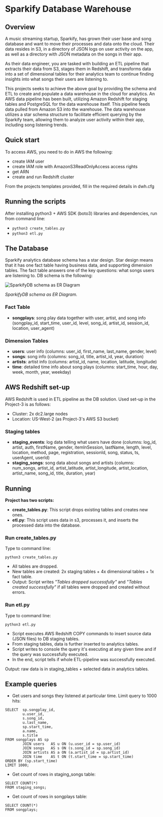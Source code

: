# Sparkify Database Warehouse

## Overview
A music streaming startup, Sparkify, has grown their user base and song database and want to move their processes and data onto the cloud. Their data resides in S3, in a directory of JSON logs on user activity on the app, as well as a directory with JSON metadata on the songs in their app.

As their data engineer, you are tasked with building an ETL pipeline that extracts their data from S3, stages them in Redshift, and transforms data into a set of dimensional tables for their analytics team to continue finding insights into what songs their users are listening to.

This projects seeks to achieve the above goal by providing the schema and ETL to create and populate a data warehouse
in the cloud for analytics. 
An AWS data pipeline has been built, utilizing Amazon Redshift for staging tables and PostgreSQL for the data warehouse itself. This pipeline feeds data pulled from Amazon S3 into the warehouse. The data warehouse utilizes a star schema structure to facilitate efficient querying by the Sparkify team, allowing them to analyze user activity within their app, including song listening trends.

## Quick start
To access AWS, you need to do in AWS the following:

* create IAM user 
* create IAM role with AmazonS3ReadOnlyAccess access rights
* get ARN
* create and run Redshift cluster 

From the projects templates provided, fill in the required details in dwh.cfg

## Running the scripts
After installing python3 + AWS SDK (boto3) libraries and dependencies, run from command line:

* `python3 create_tables.py` 
* `python3 etl.py`

## The Database
Sparkify analytics database schema has a star design. Star design means that it has one fact table having business data, and supporting dimension tables. 
The fact table answers one of the key questions: what songs users are listening to. DB schema is the following:

![SparkifyDB schema as ER Diagram](./Udacity-DEND-C3-Project3-ERD-20190517v1.png)

_*SparkifyDB schema as ER Diagram.*_

### Fact Table

* **songplays**: song play data together with user, artist, and song info (songplay_id, start_time, user_id, level, song_id, artist_id, session_id, location, user_agent)

### Dimension Tables

* **users**: user info (columns: user_id, first_name, last_name, gender, level)
* **songs**: song info (columns: song_id, title, artist_id, year, duration)
* **artists**: artist info (columns: artist_id, name, location, latitude, longitude)
* **time**: detailed time info about song plays (columns: start_time, hour, day, week, month, year, weekday)

## AWS Redshift set-up

AWS Redshift is used in ETL pipeline as the DB solution. Used set-up in the Project-3 is as follows:

* Cluster: 2x dc2.large nodes
* Location: US-West-2 (as Project-3's AWS S3 bucket)

### Staging tables

* **staging_events**: log data telling what users have done (columns: log_id, artist, auth, firstName, gender, itemInSession, lastName, length, level, location, method, page, registration, sessionId, song, status, ts, userAgent, userId)
* **staging_songs**: song data about songs and artists (columns: num_songs, artist_id, artist_latitude, artist_longitude, artist_location, artist_name, song_id, title, duration, year)


## Running

**Project has two scripts:**

* **create_tables.py**: This script drops existing tables and creates new ones.
* **etl.py**: This script uses data in s3, processes it, and inserts the processed data into the database.

### Run create_tables.py

Type to command line:

`python3 create_tables.py`

* All tables are dropped.
* New tables are created: 2x staging tables + 4x dimensional tables + 1x fact table.
* Output: Script writes _"Tables dropped successfully"_ and _"Tables created successfully"_ if all tables were dropped and created without errors.

### Run etl.py

Type to command line:

`python3 etl.py`

* Script executes AWS Redshift COPY commands to insert source data (JSON files) to DB staging tables.
* From staging tables, data is further inserted to analytics tables.
* Script writes to console the query it's executing at any given time and if the query was successfully executed.
* In the end, script tells if whole ETL-pipeline was successfully executed.

Output: raw data is in staging_tables + selected data in analytics tables.

## Example queries

* Get users and songs they listened at particular time. Limit query to 1000 hits:

```
SELECT  sp.songplay_id,
        u.user_id,
        s.song_id,
        u.last_name,
        sp.start_time,
        a.name,
        s.title
FROM songplays AS sp
        JOIN users   AS u ON (u.user_id = sp.user_id)
        JOIN songs   AS s ON (s.song_id = sp.song_id)
        JOIN artists AS a ON (a.artist_id = sp.artist_id)
        JOIN time    AS t ON (t.start_time = sp.start_time)
ORDER BY (sp.start_time)
LIMIT 1000;
```

* Get count of rows in staging_songs table:

```
SELECT COUNT(*)
FROM staging_songs;
```

* Get count of rows in songplays table:

```
SELECT COUNT(*)
FROM songplays;
```